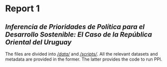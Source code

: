 # Report 1
## *Inferencia de Prioridades de Política para el Desarrollo Sostenible: El Caso de la República Oriental del Uruguay*

The files are divided into *[/data/](/report_1/data)* and *[/scripts/](/scripts)*. All the relevant datasets and metadata are provided in the former. The latter provides the code to run PPI.
